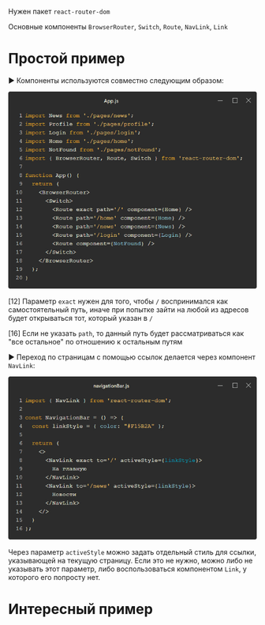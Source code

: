 Нужен пакет `react-router-dom`

Основные компоненты `BrowserRouter`, `Switch`, `Route`, `NavLink`, `Link `



# Простой пример

► Компоненты используются совместно следующим образом:

![codeimg-twitter-instream-image(1)](img/codeimg-twitter-instream-image(1).jpeg)

[12] Параметр `exact` нужен для того, чтобы `/` воспринимался как самостоятельный путь, иначе при попытке зайти на любой из адресов будет открываться тот, который указан в `/`

[16] Если не указать `path`, то данный путь будет рассматриваться как "все остальное" по отношению к остальным путям

► Переход по страницам с помощью ссылок делается через компонент `NavLink`:

![codeimg-twitter-instream-image(2)](img/codeimg-twitter-instream-image(2).jpeg)

Через параметр `activeStyle` можно задать отдельный стиль для ссылки, указывающей на текущую страницу. Если это не нужно, можно либо не указывать этот параметр, либо воспользоваться компонентом `Link`, у которого его попросту нет.



# Интересный пример

